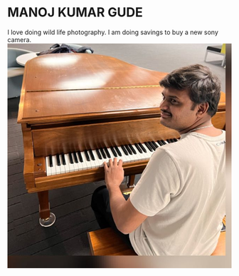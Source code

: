 # MANOJ KUMAR GUDE
I love doing wild life photography. I am doing savings to buy a new sony camera.
![MANOJKUMAR Image](https://github.com/manoj2205/assignment2-gude/blob/main/MANOJ%20KUMAR.jpg?raw=true)